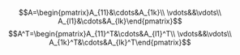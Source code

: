 

$$A=\begin{pmatrix}A_{11}&\cdots&A_{1k}\\ \vdots&&\vdots\\ A_{l1}&\cdots&A_{lk}\end{pmatrix}$$
$$A^T=\begin{pmatrix}A_{11}^T&\cdots&A_{l1}^T\\ \vdots&&\vdots\\ A_{1k}^T&\cdots&A_{lk}^T\end{pmatrix}$$

